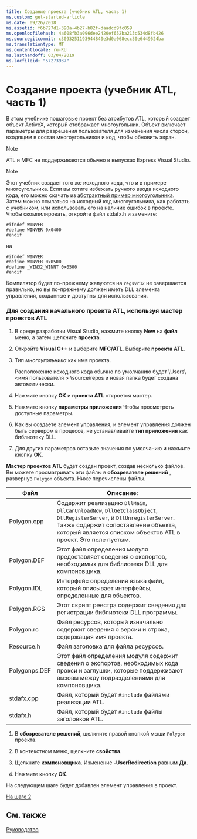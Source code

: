 ```yaml
---
title: Создание проекта (учебник ATL, часть 1)
ms.custom: get-started-article
ms.date: 09/26/2018
ms.assetid: f6b727d1-390a-4b27-b82f-daadcd9fc059
ms.openlocfilehash: 4a608fb3a096dee2420ef652ba213c534d8fb426
ms.sourcegitcommit: c3093251193944840e3d0a068ecc30e6449624ba
ms.translationtype: MT
ms.contentlocale: ru-RU
ms.lasthandoff: 03/04/2019
ms.locfileid: "57273937"
---
```

# <a name="creating-the-project-atl-tutorial-part-1"></a>Создание проекта (учебник ATL, часть 1)

В этом учебнике пошаговые проект без атрибутов ATL, который создает объект ActiveX, который отображает многоугольник. Объект включает параметры для разрешения пользователя для изменения числа сторон, входящим в состав многоугольников и код, чтобы обновить экран.

> [!NOTE]
> ATL и MFC не поддерживаются обычно в выпусках Express Visual Studio.

> [!NOTE]
> Этот учебник создает того же исходного кода, что и в примере многоугольника. Если вы хотите избежать ручного ввода исходного кода, его можно скачать из [абстрактный пример многоугольника](https://github.com/Microsoft/VCSamples/tree/master/VC2008Samples/ATL/Controls/Polygon). Затем можно ссылаться на исходный код многоугольника, как работать с учебником, или использовать его на наличие ошибок в проекте.
> Чтобы скомпилировать, откройте файл stdafx.h и замените:
> ```
> #ifndef WINVER
> #define WINVER 0x0400
> #endif
> ```
> на
> ```
> #ifndef WINVER
> #define WINVER 0x0500
> #define _WIN32_WINNT 0x0500
> #endif
> ```
> Компилятор будет по-прежнему жалуются на `regsvr32` не завершается правильно, но вы по-прежнему должен иметь DLL элемента управления, созданные и доступны для использования.

### <a name="to-create-the-initial-atl-project-using-the-atl-project-wizard"></a>Для создания начального проекта ATL, используя мастер проектов ATL

1. В среде разработки Visual Studio, нажмите кнопку **New** на **файл** меню, а затем щелкните **проекта**.

1. Откройте **Visual C++** и выберите **MFC/ATL**. Выберите **проекта ATL**.

1. Тип *многоугольника* как имя проекта.

    Расположение исходного кода обычно по умолчанию будет \Users\\\<имя пользователя > \source\repos и новая папка будет создана автоматически.

1. Нажмите кнопку **ОК** и **проекта ATL** откроется мастер.

1. Нажмите кнопку **параметры приложения** Чтобы просмотреть доступные параметры.

1. Как вы создаете элемент управления, и элемент управления должен быть сервером в процессе, не устанавливайте **тип приложения** как библиотеку DLL.

1. Для других параметров оставьте значения по умолчанию и нажмите кнопку **ОК**.

**Мастер проектов ATL** будет создан проект, создав несколько файлов. Вы можете просматривать эти файлы в **обозревателе решений** , развернув `Polygon` объекта. Ниже перечислены файлы.

|Файл|Описание:|
|----------|-----------------|
|Polygon.cpp|Содержит реализацию `DllMain`, `DllCanUnloadNow`, `DllGetClassObject`, `DllRegisterServer`, и `DllUnregisterServer`. Также содержит сопоставление объекта, который является списком объектов ATL в проект. Это поле пустым.|
|Polygon.DEF|Этот файл определения модуля предоставляет сведения о экспортов, необходимых для библиотеки DLL для компоновщика.|
|Polygon.IDL|Интерфейс определения языка файл, который описывает интерфейсы, определенные для объектов.|
|Polygon.RGS|Этот скрипт реестра содержит сведения для регистрации библиотеки DLL программы.|
|Polygon.rc|Файл ресурсов, который изначально содержит сведения о версии и строка, содержащая имя проекта.|
|Resource.h|Файл заголовка для файла ресурсов.|
|Polygonps.DEF|Этот файл определения модуля содержит сведения о экспортов, необходимых кода прокси и заглушки, которые поддерживают вызовы между подразделениями для компоновщика.|
|stdafx.cpp|Файл, который будет `#include` файлами реализации ATL.|
|stdafx.h|Файл, который будет `#include` файлы заголовков ATL.|

1. В **обозревателе решений**, щелкните правой кнопкой мыши `Polygon` проекта.

1. В контекстном меню, щелкните **свойства**.

1. Щелкните **компоновщика**. Изменение **-UserRedirection** равным **Да**.

1. Нажмите кнопку **ОК**.

На следующем шаге будет добавлен элемент управления в проект.

[На шаге 2](../atl/adding-a-control-atl-tutorial-part-2.md)

## <a name="see-also"></a>См. также

[Руководство](../atl/active-template-library-atl-tutorial.md)
